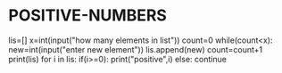 # POSITIVE-NUMBERS
lis=[]
x=int(input("how many elements in list"))
count=0
while(count<x):
    new=int(input("enter new element"))
    lis.append(new)
    count=count+1
print(lis)
for i in lis:
    if(i>=0):
        print("positive",i)
    else:
        continue
